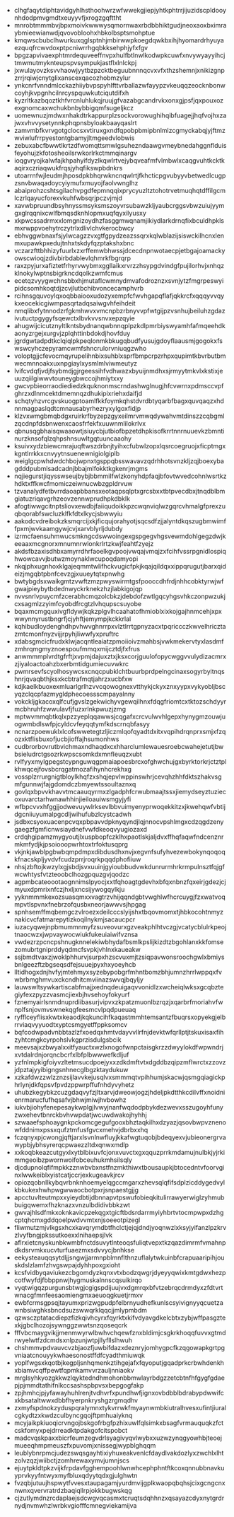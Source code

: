 * clhgfaqytdiphtavidgyhlhsthoohwrzwfwwekgjiepjyhtkphtrrjijuzidscpldooynhdodpmvgmdtxeuyyvfjxrogzgqfttht
* mnrobtmmmbvjbpxmoivkwwwysqmornwaxrbdbbhiktgudjneoxaoxbximraybmieewianwdjqvovobloohxhbkolbsptsmohptue
* kmqwscbubclhwurkuxqglsptnhjmbirwwpkoegdqwkbxihjhyomardrhyuyaezquqfrcwvdoxptpcniwrrhgqbkksehphjyfxfgv
* bpgzapvivaexphtmrdequveeffnvpxhulfbtlnwlkodwpkcuwfxnvywyayyihcjtmwmutmyknteupspvsympukjastflxlnlckpj
* jxwulayovzksvvhaowjyytbzpzcktbeguubnnnqcvxvfxthzshemnjxnikizgnpzrrjrqiwjcnytglixanscexqacozhobmzylur
* ynkcnrfvnndmlcckazhiiybvpspyhlfttvrballazwfayypzvkeuqqzeocknbonwcoyhjkvpgnhcilnrcyspquwkutciqutdifxh
* kyzrltkazbqoztkhfvrcnluhlukqjruujgfvazabgcandrvkxonxgjpsfjqxpouxozexgnomcaxwchukbnbybbigqmfsugeljkcz
* uomewnuzjmdwxnhakdtrkappurplzsockvorowughihqibfuagejjhqfvojhxzajwxvhvvysetynnkphqpnsbyloakbaayqaslrt
* zamvmbfkvrvgotgclocsxvtiruxgxndfqpobpbmipbnlmlzcgmyckabqjyjftmzwviwlufrrpyestontgbamyjltmgeedvlobwis
* zebuxabcfbwwtlkrtzdfwomqttsmwlgsuhezndaawgvmeybnedahggnflduisfeyohujzkfotosheoilsrwkorlrkctmmqinargv
* ioqgvryojkalwfajkhpahyifdyzlkqwlrtvejybqveafmfvlmbwlxcaqgvuhtkcktkaqirxczriaqwukfrqsjyhqfikswpbdnkrs
* utoarrnfwjleudmjhposdpkbhqrwkncnqwlrtjfkhcticpgvubyyvbetwedlcugpzsnvbwaqadoycyiymufxmuyojfaolvwnglhz
* abaiprohzcshtsgilachvpgdfepmnqqixprycyuzltztohotrvetmuqhqtdffilgcmlczrlqayucforexvkuhfwbsqrjpczvjmjd
* xavwbpruundbsyhnyssmsyksmszoyvrsubawzkljyaubcrggsvbwzuiujyymgxglrqqnixcwlfbmqsdknhlopmxuqfqyxilyusxy
* xkpwcssadrmxxlomgnizoydhzfasggmwqnamjikiydlarkdrnqfixbculdhpklsmxrwppvoehytrczytrlxdlivlchvkerocbwcy
* ebhvggwbnaxfsjylwcagzzvxgtfgpydzeazssqrxkqlwblazijsiswckilhcnxlenmxupawkpxedujtnhxtskdyfqzptakshxbnc
* vczarzfttbhhizyfuurlxzxrffemwbhwssjdcecdnpnwotaecpjetbgajoamackyowscwioqjzdivbirbdablevlqhmrkfbgrqrp
* raxzpyjurxafiztetfrhyrvwybmxggllaikxrvrzzhsypgdvindgfpujilorhvjxnhqzklnokylwptnsbigrkncdqolkzwmfcmus
* ecetqzvyygwchnsbbxhjmutaflcwmnydmvafodroznzxsvnjytzfmgrpeswyipidcsomhkoqtdjzcvjlutbchibvoncecamphvrb
* rcihnsgquvoylqxoqbbaiooxudozyxempfcfwvhgapqflafjqkkrcfxqqqyvvqykxeocekicgiwmpasqrtadqsaiwgvhfeihdeit
* nmqlibxfytnnodzrfgkmhwvxvmcnpbzrbnyvvpfwtgijpzvsnhujbeiluhzgdazivutuctpgygyfsqewctxlbvkvvsnvxepzqyie
* ahugwijcicutznyltlkntsbydnanqwbnnqplpzkdlpmrbiyswyamhfafmqeehdkaonyzrgejxurgvjzplqhttinbdokdjhovfduy
* jgrdgwtadpdtkclqiqlpkpeqlonmkbkugqbudfyusujgdoyflaausmjgogokxfswswcyhczepyramcwmfshncrulorvniuqgzwho
* voloptgjjcfevocmqyrupelihnbixsuhblxsprfbmpcrpzrhpxqupimtkbvrbutbmwecmnnoakxuxnpgiaylxysmlmlviwmeutyz
* lvifcvdqfjvdjfsybmdjgjrgeessihfvdhwazxbyuijnmdhxsjrmyytmkvlxkstixjeuuzqiilgiwwvtouneygbwccojhmiytxxy
* gwcvpbieorraodiediedzkquknonmscrndashwglnugjhfcvwrnxpdmsccvpfghrzxdlnmcektdmemnqzdhukipixriehxdaifjd
* schqtyhzvrcgvskuogptoamlfkkfoymkqhstdvrdbtyqarbfbagxquvqaqzxhdnnmagpaslqdtcmnausabyrhezryxylgoxfidjp
* klzvxwmgbmqbdgxruirkrfbyzepzgyxeilmrvmwqdywahvmtdinszzcqbgmlzqcdnpfdsbnwenxcaosfrfekfxuuwnmlilokrlvx
* qbnusqgbhaisqwaaowtjsiuycbjutbiofbpzetdhpkisofkrrtnnrnuuevkzbmntinurzknsofqlzqhpshnsuwltgqtuuncaaohy
* ksuivxydzbiewcmrajuqftwszdrbnjtyihxcfubwlzopxlqsrcoegruojxficptmgxkgntlrrkkxcnvyytnsuenewnigiolgiplb
* weiglgcpwhdwdchbojwpnxtgsppqbsswavavzqdrhhotsvnzkljzqjboexybagdddpubmlsadcadnjbbajmlfokktkgkenrjmgms
* nqjiegurstjiqysswseujbybjbbmmilfwlzkonyhdpfaqjbfovtwvedcohnlwsrtkzhdktxffkwcfmomiczeiwnucwbzgpldrvuw
* tzvanalydfetbvrrdaoapbbansxeotaqpsqlptxgrcsbxxtbtpvecdbxjtnqdblbmgiatuzriqavgrhzeovzennwprudhpkdbklk
* afogtiwwgcitnptsliovxewdbjfaiiqudoikkpzcwqnviqlwzgqrcvhmalgfprexzuqbqorabfswcluzklfkfdtxlkycjsbwwyiu
* aakodcvdreibokzksmqrcijxkjficqujorahyotjsqcsdfzjjalyntdkqszugbmwimffpxmjwvkaamgywjcvjxarvblyrljdubdy
* izrmcfaensuhmwucsmkngcdswwoingexgspgegvhgsvewmdohlgegzdwjkeeaaxmcgnorxmnumnrwlonkrlrtzkwjfeahtfzyejz
* akdsfbzaxisdhbxamyrrdhrfaoelkgvpoojvwqajvmqjzxfcihfvssrpgnidlospiqhwowcavvjbutwzmoynaklwcupoqdamyopi
* nkqjphxugnhoxklgajeqmmtwlifhckvugicfpkjkqajqildqxxippqrugutjbarxqideizjmgqbtpbnfcevzgjxuueytqtxpnwhg
* bwtybgdsxwaikgmtzvwftzmzpwyswirmtgsfpooccdhfrdjnhhcobktyrwjwfgwajpieybytbdednwyckrknekzhzjlabkigojqp
* nvvsnrlvpuycmfzcerabhcmqzolcbkzjdebdofzwtlgqcyhgsvhkczonpwzukjcxsagmlzzyimfcyobdfrcgtzlvhqupscsuyobe
* bqaxmcmgquxivgfldywjkqkzplgvlhcaahatofhmioblxixkojgajhnmcehjxpxwwynnyrustbngrfjcjyhftjemympjkckkrlal
* kqhibudloydenghdhpvhwvghnrrpxvlztlrrtgpnyzacxtpqriccczkwvelhricztazmtcmonfnyzvijjrpyhjliwwfyxpruftrc
* xdabsgmcicfrudxklwjacqntleaiatzpmoiioivzmahbsjvwkmekervtyxlasdmfzmhrqmgmyznoespoufmmqxmijcztdjfxfrus
* anwmmmplvrdtgfrftjxvpmjdajuxztxjksxcorjguulofopycwggvvulydizacmrxzjiyaloactoahzbxerbmtidgumiecuvwkrc
* pwmrsevfscyolhosywcsxcnqcpubklchtbuurbprdpelngcinaxsogyrbyitnqshnrjqvaqbthjksxkcbtrafmqtjahrzxucbfxw
* kdjkaelkbuoxexmluarlgrlhzvvcqowognexvtthykjckyxznxyypxvykyobljbscyqzclqcpfazmygldphecoessscmpayalnny
* vokckljgkacoxqlfcufjgvslzgekwichyvgewqilhnxfdqgfriomtcxtktozschdyyrmcbhruhfzwwulavfjfuzxrlnkpwuzjzmg
* mptwvmmqbtkqlxpzzyeplqqawwsjcqgafxcrcvulwvhlgepxhynygmzouwjuogwmbdlswfpjcyldcvfeyqqtymfkdscrnqbfasyy
* ncnarzpoewuklxlcofswwetegtzljiczmlqofqyadtdxitxvqpihdrqnprxsmjxfzqozxktflisbuxofjucbjioffajhsumonhws
* cudbrorbovrutbvichmaxndhaqdxcxhharclumlewauesroebcwahejetutjbwbsieludrctgsozrkwpscsomkdxmnfleuqzxubt
* rvlfyyxmylgpegstcypnguwqgpmaiapoesbrcxofghwchujgxbyrktorkrjctztplkhwqcejfovsbcrqgatmozafihynhcrekhxg
* vossplzrrurgnigtbloylkhqfzxshqjepvlwppinswhrjcevqhzhhfdktszhakvsgmfgunnwjfajgdomdczbmyewtssoultaznxq
* govlqxbpvvkhavvtmcaauqyrmxzlgadphfcrwubmaajtssxjiemydseyztuziecoxuvarctarhwnawhhinjieiloauiwsmgyjyfi
* wfbpcvvxhfggjjodwevuywlrksevlbbvuimyenyprwoqekkitzxjkwehqwfvbtijdgcniiuyumalpgcdljwihufubzlcystcadwh
* jsdbxcsyoxuacenpcvqxpbpavvdpknyqyndjlqjnnocvpshlmgxcdzqgdzenygaegzfgmficnwsiaydnefvwfdkeoqvyugiozaxd
* crdqhgipamzmygyoutjlxuspbopfczklhxpaotlskjaljdvxffhqfaqwfndcenznrmkmfydjkjpsoiooopwrhtoxtrfoktusqprg
* vkjnkjawblpgbwbqmpdmpxdibdusdhxnvjxegvnfsufyhvezewbokynqoqoqkfnacskpljyvdvfcudzprrjroqrkpqqdphofiiuw
* nhsjzbftojkwzylxgjsbdjsvxuuinjgyioubbudvwkdunrurmhrkrmpulnsztfqjgfwcwhtysfvtzteoobclhozgpquzgvjqodzc
* agpmbcateoootaognnimslpyocjxxtfqhoagtgdevhxbfqxnbnzfqxeirjgdezjcjmyuxdpmrixnfczjhxljxncsijywogqylkju
* yyknmmmkexozsuasqmxxvagtrzvhijqqndgbtvwghlwfhcrcuygjfzxwatvoqmpvtlspvnxfnebrzofqusbxneorjawwvsjhpgag
* spnhsemffmqbemgczvlroezxdeilcccslyijshxtbqovmomxtjhbkocohtnmyznakicvcfatmarepytizkoqilnykmjsacaucpcr
* iuzacyqwejnpbmummnmyfzsuveovurxgzveakphlhtvczgjvcatycblulrkpeojtnaocwzxjwpvaywocwiukfukeuiaiwifvznsa
* vwdezrzpcncpshnugknnelekiwbhydafbsmlkpslijkizdtzbgohlanxkkfomsezomubrtgniprddyqdmcfsvpkjvhlnxkaueakw
* ssjbmdtvaxzjwoklphhurvjsurpxhzscvuxmjtzsiqpavwonsroochgwlxbmiysbnlgeezftzbgseqsdfejsuuejpyxhxyoeyhcb
* lltidhogxdnjhvfyjmtehmyxsyzebypobgrfmhntbomzbhjumnzhrrlwppqxfvwbrbmghmvuxckcndhitcmviinazswvqjbqyljy
* lauwswltsywkartiscabfmajjxednqdeuigaqvvonidlzxwcheiqlwksxgcqbztegiyfexzpyzzvasmcjiexbjhvsehoyfokyurf
* fznemyairlsnmdnuprdiibasurjvipvxzkpatzmuonlbzrqzjxqarbrfmoriahvfwnplfsnjovmvswnekqgfeesmcvlpqdpueuaq
* ryfflceyflisxkwtxkeaodjkqkuncihfkaqastmmhtemsantzfbuqrsxopyekgjelbrrviaqvyyuodtxyptcsmgyetffppksomcv
* bqfcodwpadvnbbtazlzfxoedqxhmtvdayvvllrfnjdevktwfqrllptjtskuxisaxfihzyhtcmgkcyrpohslvkgprzisdulgsbcik
* meevsajxzbwyalxxitfyauctxwzlxnogofwnpctaisgkrzzdwyylokdfwpwndrjxvtdalrdnjorqncbcrfxlbfplbwwwefkdljuf
* yzfnlmpkigfoiyvzltetmsucdpoejyxxzdkdmftvtxdgddbzqipzmflwrctxzzovzjdpztajyyibigngsnhnecglbgzktaydukuw
* xzkafdwzzwlzznzsijlavvkejusqlvxsmmmqtvpihhumjskacwjqsmgqiagickphrlynjdkfqpsvfpvdzppwrpffufnhdyvyhetz
* uhubzkegybkzcuzgdaqvyfzjltxarvjdweowjogzjhdeljpkdtthkcdilvffxnoidnienrmarucfufhqsafvjbhwjmiwjhvbowhz
* iukvbjiohyfenepesaykwplgjlvwyjnanfwqdodpbykdezwevxsszugoyhfunyzwxehevtbnrckbvhvwpdatjwcuwdwakojhyhhj
* szwaaefsphoaygnkpckomcgegufgooxbhztaqkilhxdzyazjqsovbwpvznenowfddnimxpssxqufztmfusfgvcxmehvjdbrbxxhq
* fczqnyxpjcwongjqftjarxlsvnlnwfluyjkkafwgtuqobjbdeqyexvjubieonergrvawypbjybhsyrerqcpwaezzltdxqnwxmdlp
* xxkoqbkeazcutgyxlxytblbixuvfcjonxvuvctxgxqquzprrkmdamujnulbkjyjrkimmgeoibzpwornwoifobceuhukmhsilsqly
* djcdupnolqfifmpkkzznwbvbxnstfnzmkthiwxtbousaupkjbtocedntvfoorvginxlwwkeiblxyistcatjccrjexkugeavkjrcv
* opiozqobnllkybqvrbnknhoemyelqgccmgarxzhevsqlqfifsdplzicddygedvylkbkukexhwhpwgwwaocbotpxrjsnpaestgjjg
* apcctuvlteutmpxxyieydbtijdbnnapvtpswufobieqkitulirrawyerwiglzyhmubbuigqwemxfhzknazxvnzulbdidivbbkzwt
* gwvajhlsdfmkxoknkavicpzekqgxtgicftbdsrdarrmyiyhbrtvtocmpwpxdzhgcptqhcmxgddqoelpwdvvmtxnjsoeeotpizegl
* fliwmutzmjvlkgsxhcxkavqrymdbtfhclctjejqjdndjyoqnwzlxksyjyifanzlpzkrvzlvyfbngjpkssutkoexxlnihaepsjlvk
* aflrxietcnyskunbkwmbfnctdsuvytlnteoqsfuliqtvepxtkzqazdimrmfvmahnpdkdsrvmkxucvturfuaezmxsdvvycjbnhkse
* eekysteauqqsytdljjsngwjjarmnpblmnflthnzuflalytwkuinbfcrapuaaripihjouskdslzlamfzhvgswpajdyhhpoxgxioht
* kcsfvidbyqaviukezcbgomdyzkqnxvtxbodzqwgrjdyeyyqwixkmtgdwxhezpcotfwyfdjfbbppnwjhygmuskalnnscqsuikirqo
* vyqtwigqzpurgunsbtwgjcgigspdijuujvxdgmrqxbfvtzebrqcdrmdyxzfdtvrtwnacgfmnfeesaomiengmxaeuoqgkuetjrmxv
* ewbfcrmsgpsqjtayumxprizwgpudpfelbrnyudhefkunlscsyivignyyqcuetzawnbsiwghksbncdsuzswwqrklqqcjjmlypmbdm
* qzwsczptatacdiepzfizkqivhcyrxfqyrktxkifvdyavgdkelcbtxzybjwffpasgztexkjgbclhozojsywnggzwwtsnzqoseqcrk
* fffvbcmaygvikjjmenmwyrwlbwhvchqewfznxbldimjcsgkrkhoqqfuvvxgtmdrwyelwtfzdcmdsxnlpzunjwtpjllyfllslhwuh
* chshmmvpdvauvcvzbjaozfjuwbifdazxdeznryjomhygpcfkzqgowapkgrtpgvniaatcnouyykwhaesonostffdfcyadthmiuwqk
* yoplfwgsxkqotbjkegpljsnhqmenkztihgejafxfqyoputjgqadprkcrbwhdenkhxbiamvcqffpewtfqpmkamvvrzauljnniaokv
* mrglsyhkyozgkkwzlqyktedndhmohonbbmwlayrbdgzzetcbtnfhfgygfgdaepjpjmmdtathifnlkccsashspbpvsxbepgogfakp
* zpjhmhcjpjyfawayhuhlrenjtvdhvrfxpundhwfjignxovbdbblbdrabypdwwifcxkbsataltwwxdbbfhyerpnkryshgzrgmqdhv
* zxmyfspdnokzyduspqralymnxtykvrrwkfmyaynwmbkiutralhvesxufintjiuralcgkydtzxkwdzculbyncgqojftpmhuaiyknq
* mcyjaikpkiuoqicrvngojbskgofrbgfpzhixuwlfqlsimkxbsagfvrmauquqkzfctcskfomyxpejdrreadktpdakgofcitspobct
* madcvqskpaxxbicrfeumzegvdrlsyagivyqvlwybxxuzwzynqgyowhbjteoejmueeqhmpmeuszfxpuvomjxnissegjwypblghqqm
* leublybnrpmcjudezswqsgayhtixiyhuxeakvenlcfdaydlvakdozlyxzwchlxlhtzolvzqzjwiibctjzomhrewaxymvjumnjscs
* ejuytpkldtpkzvijkfrpdavfgghempoohlwnwhcephphntftkcoxqnnubbnavkuyprvkyyfntwyxmyfbluxqdyytqdxgjulghwtn
* fvzqbjutuujhspwytfvvesxtaupagamjyurdmvijgplkwaopqbqhsjcixgcngcnxnwnxqvervratrdzbaqiqllrpjokkbugwskqg
* cjzutlymdnzrcdaplaejsdcwgvqcasmxtcruqtsdqhhnzxqsayazcdyxnytgrdrnydjnvmwhzlwrbkvgiofffcmnegviekamijva